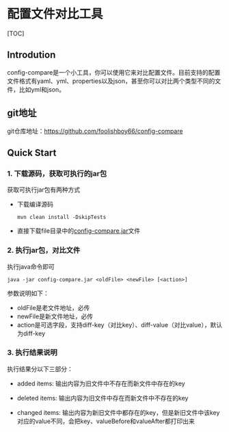 # 配置文件对比工具
[TOC]

## Introdution

config-compare是一个小工具，你可以使用它来对比配置文件。目前支持的配置文件格式有yaml、yml、properties以及json，甚至你可以对比两个类型不同的文件，比如yml和json。



## git地址

git仓库地址：https://github.com/foolishboy66/config-compare



## Quick Start

### 1. 下载源码，获取可执行的jar包

获取可执行jar包有两种方式

- 下载编译源码

  ```
  mvn clean install -DskipTests
  ```

- 直接下载file目录中的[config-compare.jar](https://github.com/foolishboy66/config-compare/raw/main/src/main/file/config-compare.jar)文件



### 2. 执行jar包，对比文件

执行java命令即可

```
java -jar config-compare.jar <oldFile> <newFile> [<action>]

```

参数说明如下：

- oldFile是老文件地址，必传
- newFile是新文件地址，必传
- action是可选字段，支持diff-key（对比key）、diff-value（对比value），默认为diff-key



### 3. 执行结果说明

执行结果分以下三部分：

- added items:  输出内容为旧文件中不存在而新文件中存在的key

- deleted items: 输出内容为旧文件中存在而新文件中不存在的key

- changed items: 输出内容为新旧文件中都存在的key，但是新旧文件中该key对应的value不同，会把key、valueBefore和valueAfter都打印出来

  